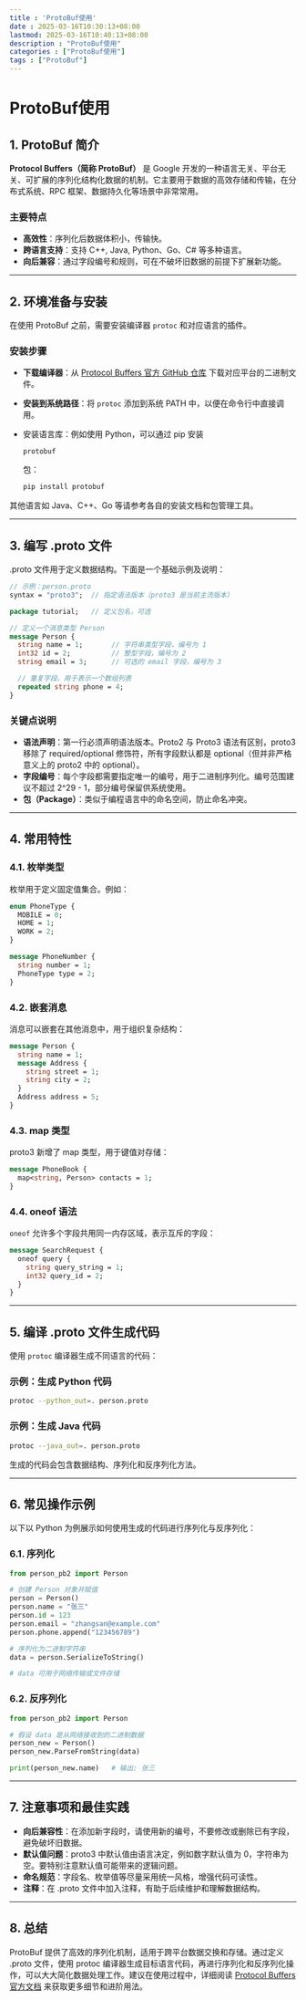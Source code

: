 ```yaml
---
title : 'ProtoBuf使用'
date : 2025-03-16T10:30:13+08:00
lastmod: 2025-03-16T10:40:13+08:00
description : "ProtoBuf使用" 
categories : ["ProtoBuf使用"]
tags : ["ProtoBuf"]
---
```


# ProtoBuf使用

## 1. ProtoBuf 简介

**Protocol Buffers（简称 ProtoBuf）** 是 Google 开发的一种语言无关、平台无关、可扩展的序列化结构化数据的机制。它主要用于数据的高效存储和传输，在分布式系统、RPC 框架、数据持久化等场景中非常常用。

### 主要特点

- **高效性**：序列化后数据体积小，传输快。
- **跨语言支持**：支持 C++, Java, Python、Go、C# 等多种语言。
- **向后兼容**：通过字段编号和规则，可在不破坏旧数据的前提下扩展新功能。

------

## 2. 环境准备与安装

在使用 ProtoBuf 之前，需要安装编译器 `protoc` 和对应语言的插件。

### 安装步骤

- **下载编译器**：从 [Protocol Buffers 官方 GitHub 仓库](https://github.com/protocolbuffers/protobuf/releases) 下载对应平台的二进制文件。

- **安装到系统路径**：将 `protoc` 添加到系统 PATH 中，以便在命令行中直接调用。

- 安装语言库：例如使用 Python，可以通过 pip 安装 

  ```
  protobuf
  ```

   包：

  ```bash
  pip install protobuf
  ```

其他语言如 Java、C++、Go 等请参考各自的安装文档和包管理工具。

------

## 3. 编写 .proto 文件

.proto 文件用于定义数据结构。下面是一个基础示例及说明：

```proto
// 示例：person.proto
syntax = "proto3";  // 指定语法版本（proto3 是当前主流版本）

package tutorial;   // 定义包名，可选

// 定义一个消息类型 Person
message Person {
  string name = 1;       // 字符串类型字段，编号为 1
  int32 id = 2;          // 整型字段，编号为 2
  string email = 3;      // 可选的 email 字段，编号为 3

  // 重复字段，用于表示一个数组列表
  repeated string phone = 4;
}
```

### 关键点说明

- **语法声明**：第一行必须声明语法版本。Proto2 与 Proto3 语法有区别，proto3 移除了 required/optional 修饰符，所有字段默认都是 optional（但并非严格意义上的 proto2 中的 optional）。
- **字段编号**：每个字段都需要指定唯一的编号，用于二进制序列化。编号范围建议不超过 2^29 - 1，部分编号保留供系统使用。
- **包（Package）**：类似于编程语言中的命名空间，防止命名冲突。

------

## 4. 常用特性

### 4.1. 枚举类型

枚举用于定义固定值集合。例如：

```proto
enum PhoneType {
  MOBILE = 0;
  HOME = 1;
  WORK = 2;
}

message PhoneNumber {
  string number = 1;
  PhoneType type = 2;
}
```

### 4.2. 嵌套消息

消息可以嵌套在其他消息中，用于组织复杂结构：

```proto
message Person {
  string name = 1;
  message Address {
    string street = 1;
    string city = 2;
  }
  Address address = 5;
}
```

### 4.3. map 类型

proto3 新增了 map 类型，用于键值对存储：

```proto
message PhoneBook {
  map<string, Person> contacts = 1;
}
```

### 4.4. oneof 语法

`oneof` 允许多个字段共用同一内存区域，表示互斥的字段：

```proto
message SearchRequest {
  oneof query {
    string query_string = 1;
    int32 query_id = 2;
  }
}
```

------

## 5. 编译 .proto 文件生成代码

使用 `protoc` 编译器生成不同语言的代码：

### 示例：生成 Python 代码

```bash
protoc --python_out=. person.proto
```

### 示例：生成 Java 代码

```bash
protoc --java_out=. person.proto
```

生成的代码会包含数据结构、序列化和反序列化方法。

------

## 6. 常见操作示例

以下以 Python 为例展示如何使用生成的代码进行序列化与反序列化：

### 6.1. 序列化

```python
from person_pb2 import Person

# 创建 Person 对象并赋值
person = Person()
person.name = "张三"
person.id = 123
person.email = "zhangsan@example.com"
person.phone.append("123456789")

# 序列化为二进制字符串
data = person.SerializeToString()

# data 可用于网络传输或文件存储
```

### 6.2. 反序列化

```python
from person_pb2 import Person

# 假设 data 是从网络接收到的二进制数据
person_new = Person()
person_new.ParseFromString(data)

print(person_new.name)   # 输出: 张三
```

------

## 7. 注意事项和最佳实践

- **向后兼容性**：在添加新字段时，请使用新的编号，不要修改或删除已有字段，避免破坏旧数据。
- **默认值问题**：proto3 中默认值由语言决定，例如数字默认值为 0，字符串为空。要特别注意默认值可能带来的逻辑问题。
- **命名规范**：字段名、枚举值等尽量采用统一风格，增强代码可读性。
- **注释**：在 .proto 文件中加入注释，有助于后续维护和理解数据结构。

------

## 8. 总结

ProtoBuf 提供了高效的序列化机制，适用于跨平台数据交换和存储。通过定义 .proto 文件，使用 protoc 编译器生成目标语言代码，再进行序列化和反序列化操作，可以大大简化数据处理工作。建议在使用过程中，详细阅读 [Protocol Buffers 官方文档](https://developers.google.com/protocol-buffers) 来获取更多细节和进阶用法。

